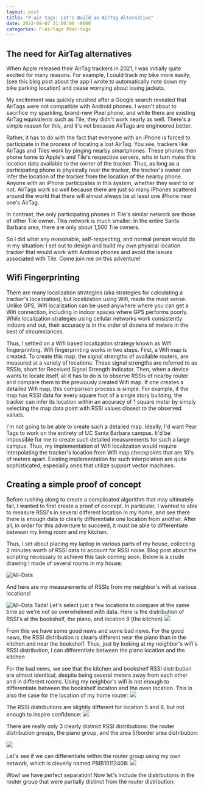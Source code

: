 ```yaml
---
layout: post
title: "P-air tags: Let's Build an AirTag Alternative"
date: 2022-08-07 21:00:00 -0000
categories: P-AirTags Pear-tags
---
```


## The need for AirTag alternatives
When Apple released their AirTag trackers in 2021, I was initially quite excited for many reasons. For example, I could 
track my bike more easily, (see this blog post about 
the app I wrote to automatically note down my bike parking location) and cease worrying about losing jackets.

My excitement was quickly crushed after a Google search
revealed that AirTags were not compatible with Android phones.
I wasn't about to sacrifice my sparkling, brand-new Pixel phone, and while there are existing AirTag equivalents such as Tile,
they didn't work nearly as well. 
There's a simple reason for this, and it's not 
because AirTags are engineered better. 

Rather, it has to do with the fact that everyone with an iPhone is forced to participate in the process of locating a lost AirTag. You see, trackers like AirTags and Tiles work by pinging nearby smartphones.
These phones then phone home to Apple's and Tile's respective servers, who in turn make this location data
available to the owner of the tracker. 
Thus, as long as a participating phone is physically near the tracker, the tracker's owner can infer the location of the tracker from the location of the nearby phone.
Anyone with an iPhone participates in this system, whether they want to or not. AirTags work so well
because there are just so many iPhones scattered 
around the world that there will almost always be at 
least one iPhone near one's AirTag. 

In contrast,
the only participating phones in Tile's similar network are those of other Tile owner. This network
is much smaller: In the entire Santa Barbara area,
there are only about 1,500 Tile owners.

So I did what any reasonable, self-respecting, and normal person would do in my situation: 
I set out to design and build my own physical location tracker that would work with Android phones and avoid the issues
associated with Tile. Come join me on this adventure!

## Wifi Fingerprinting
There are many localization strategies (aka strategies for calculating a tracker's localization), but
localization using Wifi, made the most sense.
Unlike GPS, Wifi localization can be used anywhere where you can get a Wifi connection,
including in indoor spaces where GPS performs poorly. 
While localization strategies using cellular networks work consistently indoors and out, their accuracy 
is in the order of dozens of meters in the best of circumstances.

Thus, I settled on a Wifi based localization strategy known as Wifi fingerprinting.
Wifi fingerprinting works in two steps.
First, a Wifi map is created.
To create this map, the signal strengths of available routers, are measured at a variety of 
locations.
These signal strengths are referred to as RSSIs, short for Received Signal Strength Indicator.
Then, when a device wants to locate itself, all it has to do is to observe RSSIs of nearby router and compare them
to the previously created Wifi map. 
If one creates a detailed Wifi map, this comparison process is simple.
For example, if the map has RSSI data for every square foot of a single story building, the tracker can infer its location within an accuracy of 1 square meter by simply selecting the map data point with RSSI values closest to the observed values.

I'm not going to be able to create such a detailed map.
Ideally, I'd want Pear Tags to work on the entirety of UC Santa Barbara campus.
It'd be impossible for me to create such detailed measurements for such a large campus.
Thus, my implementation of Wifi localization would require interpolating the tracker's location from 
Wifi map checkpoints that are 10's of meters apart.
Existing implementation for such interpolation are quite sophisticated, especially ones that 
utilize support vector machines. 


## Creating a simple proof of concept
Before rushing along to create a complicated algorithm that may ultimately fail, I wanted to 
first create a proof of concept. 
In particular, I wanted to able to measure RSSI's in several different location in my home,
and see there there is enough data to clearly differentiate one location from another.
After all, in order for this adventure to succeed, it must be able to differentiate between my living room
and my kitchen.

Thus, I set about placing my laptop in various parts of my house, collecting 2 minutes worth of RSSI data
to account for RSSI noise.
Blog post about the scripting necessary to achieve this task coming soon. 
Below is a crude drawing I made of several rooms in my house:

![All-Data](./images/crude-home-data/floor%20plan.PNG)

And here are my measurements of RSSIs from my neighbor's wifi
at various locations! 

![All-Data](./images/crude-home-data/all-neighbor-distributions.png)
Tada!
Let's select just a few locations to compare at the same time so we're not so overwhelmed with data.
Here is the distribution of RSSI's at the bookshelf, the piano, and location 9 (the kitchen)
![](./images/crude-home-data/piano-kitchen-bookshelf.png)

From this we have some good news and some bad news.
For the good news, the RSSI distribution is clearly
different near the piano than in the kitchen and 
near the bookshelf. 
Thus, just by looking at my neighbor's wifi's
RSSI distribution, I can differentiate between
the piano location and the kitchen

For the bad news, we see that the kitchen and
bookshelf RSSI distribution are almost identical,
despite being several meters away from each other
and in different rooms. Using my neighbor's wifi
is not enough to differentiate between the bookshelf
location and the oven location.
This is also the case for the location of
my home router:
![](./images/crude-home-data/router-book-kitchen.png)

The RSSI distributions are slightly different 
for location 5 and 6, but not enough to inspire
confidence:
![](./images/crude-home-data/router-book-kitchen-5-6.png)

There are really only 3 clearly distinct RSSI distributions: the router distribution groups, the piano group,
and the area 5/border area distribution:

![](./images/crude-home-data/neighbor-3-group.png)

Let's see if we can differentiate within the router group using my own network,
which is cleverly named PBIB10112408:
![](./images/crude-home-data/pb%205-ghz/router%20group.png)

Wow! we have perfect separation! 
Now let's include the distributions in the router group that were partially distinct
from the router distribution:

